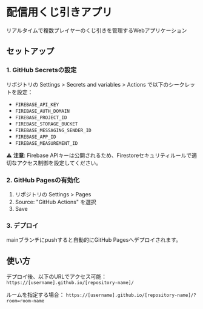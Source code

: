 # 配信用くじ引きアプリ

リアルタイムで複数プレイヤーのくじ引きを管理するWebアプリケーション

## セットアップ

### 1. GitHub Secretsの設定

リポジトリの Settings > Secrets and variables > Actions で以下のシークレットを設定：

- `FIREBASE_API_KEY`
- `FIREBASE_AUTH_DOMAIN`
- `FIREBASE_PROJECT_ID`
- `FIREBASE_STORAGE_BUCKET`
- `FIREBASE_MESSAGING_SENDER_ID`
- `FIREBASE_APP_ID`
- `FIREBASE_MEASUREMENT_ID`

⚠️ **注意**: Firebase APIキーは公開されるため、Firestoreセキュリティルールで適切なアクセス制御を設定してください。

### 2. GitHub Pagesの有効化

1. リポジトリの Settings > Pages
2. Source: "GitHub Actions" を選択
3. Save

### 3. デプロイ

mainブランチにpushすると自動的にGitHub Pagesへデプロイされます。

## 使い方

デプロイ後、以下のURLでアクセス可能：
`https://[username].github.io/[repository-name]/`

ルームを指定する場合：
`https://[username].github.io/[repository-name]/?room=room-name`